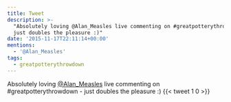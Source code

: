 ```yaml
---
title: Tweet
description: >-
  "Absolutely loving @Alan_Measles live commenting on #greatpotterythrowdown -
  just doubles the pleasure :)"
date: '2015-11-17T22:11:14+00:00'
mentions:
  - '@Alan_Measles'
tags:
  - greatpotterythrowdown
---
```

Absolutely loving [@Alan_Measles](https://twitter.com/@Alan_Measles) live commenting on #greatpotterythrowdown - just doubles the pleasure :)
      {{< tweet 1 0 >}}
    
